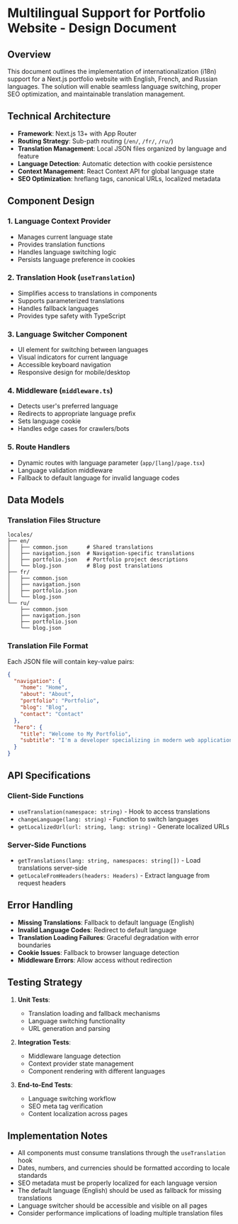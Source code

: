 # Multilingual Support for Portfolio Website - Design Document

## Overview
This document outlines the implementation of internationalization (i18n) support for a Next.js portfolio website with English, French, and Russian languages. The solution will enable seamless language switching, proper SEO optimization, and maintainable translation management.

## Technical Architecture
- **Framework**: Next.js 13+ with App Router
- **Routing Strategy**: Sub-path routing (`/en/`, `/fr/`, `/ru/`)
- **Translation Management**: Local JSON files organized by language and feature
- **Language Detection**: Automatic detection with cookie persistence
- **Context Management**: React Context API for global language state
- **SEO Optimization**: hreflang tags, canonical URLs, localized metadata

## Component Design

### 1. Language Context Provider
- Manages current language state
- Provides translation functions
- Handles language switching logic
- Persists language preference in cookies

### 2. Translation Hook (`useTranslation`)
- Simplifies access to translations in components
- Supports parameterized translations
- Handles fallback languages
- Provides type safety with TypeScript

### 3. Language Switcher Component
- UI element for switching between languages
- Visual indicators for current language
- Accessible keyboard navigation
- Responsive design for mobile/desktop

### 4. Middleware (`middleware.ts`)
- Detects user's preferred language
- Redirects to appropriate language prefix
- Sets language cookie
- Handles edge cases for crawlers/bots

### 5. Route Handlers
- Dynamic routes with language parameter (`app/[lang]/page.tsx`)
- Language validation middleware
- Fallback to default language for invalid language codes

## Data Models

### Translation Files Structure
```
locales/
├── en/
│   ├── common.json      # Shared translations
│   ├── navigation.json  # Navigation-specific translations
│   ├── portfolio.json   # Portfolio project descriptions
│   └── blog.json        # Blog post translations
├── fr/
│   ├── common.json
│   ├── navigation.json
│   ├── portfolio.json
│   └── blog.json
└── ru/
    ├── common.json
    ├── navigation.json
    ├── portfolio.json
    └── blog.json
```

### Translation File Format
Each JSON file will contain key-value pairs:
```json
{
  "navigation": {
    "home": "Home",
    "about": "About",
    "portfolio": "Portfolio",
    "blog": "Blog",
    "contact": "Contact"
  },
  "hero": {
    "title": "Welcome to My Portfolio",
    "subtitle": "I'm a developer specializing in modern web applications"
  }
}
```

## API Specifications

### Client-Side Functions
- `useTranslation(namespace: string)` - Hook to access translations
- `changeLanguage(lang: string)` - Function to switch languages
- `getLocalizedUrl(url: string, lang: string)` - Generate localized URLs

### Server-Side Functions
- `getTranslations(lang: string, namespaces: string[])` - Load translations server-side
- `getLocaleFromHeaders(headers: Headers)` - Extract language from request headers

## Error Handling
- **Missing Translations**: Fallback to default language (English)
- **Invalid Language Codes**: Redirect to default language
- **Translation Loading Failures**: Graceful degradation with error boundaries
- **Cookie Issues**: Fallback to browser language detection
- **Middleware Errors**: Allow access without redirection

## Testing Strategy
1. **Unit Tests**:
   - Translation loading and fallback mechanisms
   - Language switching functionality
   - URL generation and parsing

2. **Integration Tests**:
   - Middleware language detection
   - Context provider state management
   - Component rendering with different languages

3. **End-to-End Tests**:
   - Language switching workflow
   - SEO meta tag verification
   - Content localization across pages

## Implementation Notes
- All components must consume translations through the `useTranslation` hook
- Dates, numbers, and currencies should be formatted according to locale standards
- SEO metadata must be properly localized for each language version
- The default language (English) should be used as fallback for missing translations
- Language switcher should be accessible and visible on all pages
- Consider performance implications of loading multiple translation files
